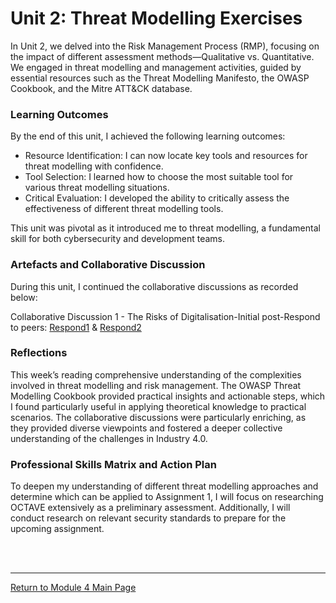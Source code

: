# Unit 2: Threat Modelling Exercises

In Unit 2, we delved into the Risk Management Process (RMP), focusing on the impact of different assessment methods—Qualitative vs. Quantitative. We engaged in threat modelling and management activities, guided by essential resources such as the Threat Modelling Manifesto, the OWASP Cookbook, and the Mitre ATT&CK database.

### Learning Outcomes
By the end of this unit, I achieved the following learning outcomes:

 - Resource Identification: I can now locate key tools and resources for threat modelling with confidence.
 - Tool Selection: I learned how to choose the most suitable tool for various threat modelling situations.
 - Critical Evaluation: I developed the ability to critically assess the effectiveness of different threat modelling tools.

This unit was pivotal as it introduced me to threat modelling, a fundamental skill for both cybersecurity and development teams.


### Artefacts and Collaborative Discussion 
During this unit, I continued the collaborative discussions as recorded below:

Collaborative Discussion 1 - The Risks of Digitalisation-Initial post-Respond to peers: [Respond1](ISM_Unit02_Respond1.pdf) & [Respond2](ISM_Unit02_Respond2.pdf)

### Reflections
This week’s reading comprehensive understanding of the complexities involved in threat modelling and risk management.  The OWASP Threat Modelling Cookbook provided practical insights and actionable steps, which I found particularly useful in applying theoretical knowledge to practical scenarios.  The collaborative discussions were particularly enriching, as they provided diverse viewpoints and fostered a deeper collective understanding of the challenges in Industry 4.0.

### Professional Skills Matrix and Action Plan
To deepen my understanding of different threat modelling approaches and determine which can be applied to Assignment 1, I will focus on researching OCTAVE extensively as a preliminary assessment. Additionally, I will conduct research on relevant security standards to prepare for the upcoming assignment.

<br><br>


--- 

[Return to Module 4 Main Page](ISM_main.md)
